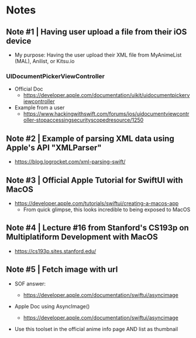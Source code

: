 #  Notes

## Note #1 | Having user upload a file from their iOS device
- My purpose: Having the user upload their XML file from MyAnimeList (MAL), Anilist, or Kitsu.io

### UIDocumentPickerViewController
- Official Doc
    -  https://developer.apple.com/documentation/uikit/uidocumentpickerviewcontroller
- Example from a user
    - https://www.hackingwithswift.com/forums/ios/uidocumentviewcontroller-stopaccessingsecurityscopedresource/1250

## Note #2 | Example of parsing XML data using Apple's API "XMLParser"
- https://blog.logrocket.com/xml-parsing-swift/

## Note #3 | Official Apple Tutorial for SwiftUI with MacOS
- https://developer.apple.com/tutorials/swiftui/creating-a-macos-app
    - From quick glimpse, this looks incredible to being exposed to MacOS

## Note #4 | Lecture #16 from Stanford's CS193p on Multiplatiform Development with MacOS
- https://cs193p.sites.stanford.edu/

## Note #5 | Fetch image with url
- SOF answer:
    - https://developer.apple.com/documentation/swiftui/asyncimage

- Apple Doc using AsyncImage()
    - https://developer.apple.com/documentation/swiftui/asyncimage

- Use this toolset in the official anime info page AND list as thumbnail
